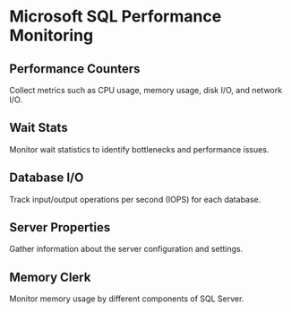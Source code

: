 # Microsoft SQL Performance Monitoring

## Performance Counters
Collect metrics such as CPU usage, memory usage, disk I/O, and network I/O.

## Wait Stats
Monitor wait statistics to identify bottlenecks and performance issues.

## Database I/O
Track input/output operations per second (IOPS) for each database.

## Server Properties
Gather information about the server configuration and settings.

## Memory Clerk
Monitor memory usage by different components of SQL Server.
